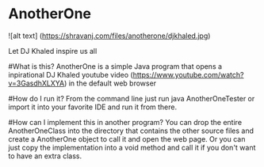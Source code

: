 # AnotherOne
![alt text] (https://shravanj.com/files/anotherone/djkhaled.jpg)

Let DJ Khaled inspire us all

#What is this?
AnotherOne is a simple Java program that opens a inpirational DJ Khaled youtube video (https://www.youtube.com/watch?v=3GasdhXLXYA) in the default web browser

#How do I run it?
From the command line just run java AnotherOneTester or import it into your favorite IDE and run it from there.

#How can I implement this in another program?
You can drop the entire AnotherOneClass into the directory that contains the other source files and create a AnotherOne object to call it and open the web page. Or you can just copy the implementation into a void method and call it if you don't want to have an extra class. 
